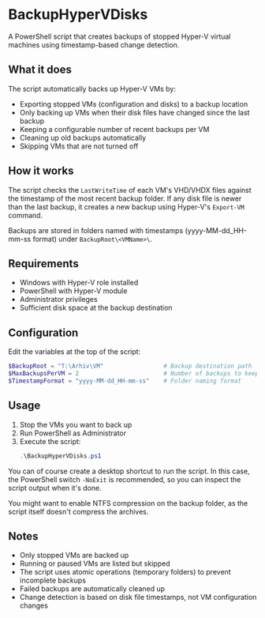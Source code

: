 # BackupHyperVDisks

A PowerShell script that creates backups of stopped Hyper-V virtual machines using timestamp-based change detection.

## What it does

The script automatically backs up Hyper-V VMs by:
- Exporting stopped VMs (configuration and disks) to a backup location
- Only backing up VMs when their disk files have changed since the last backup
- Keeping a configurable number of recent backups per VM
- Cleaning up old backups automatically
- Skipping VMs that are not turned off

## How it works

The script checks the `LastWriteTime` of each VM's VHD/VHDX files against the timestamp of the most recent backup folder. If any disk file is newer than the last backup, it creates a new backup using Hyper-V's `Export-VM` command.

Backups are stored in folders named with timestamps (yyyy-MM-dd_HH-mm-ss format) under `BackupRoot\<VMName>\`.

## Requirements

- Windows with Hyper-V role installed
- PowerShell with Hyper-V module
- Administrator privileges
- Sufficient disk space at the backup destination

## Configuration

Edit the variables at the top of the script:

```powershell
$BackupRoot = "T:\Arhiv\VM"                 # Backup destination path
$MaxBackupsPerVM = 2                        # Number of backups to keep per VM
$TimestampFormat = "yyyy-MM-dd_HH-mm-ss"    # Folder naming format
```

## Usage

1. Stop the VMs you want to back up
2. Run PowerShell as Administrator
3. Execute the script:
   ```powershell
   .\BackupHyperVDisks.ps1
   ```

You can of course create a desktop shortcut to run the script. In this case, the PowerShell switch  `-NoExit` is recommended, so you can inspect the script output when it's done.

You might want to enable NTFS compression on the backup folder, as the script itself doesn't compress the archives.

## Notes

- Only stopped VMs are backed up
- Running or paused VMs are listed but skipped
- The script uses atomic operations (temporary folders) to prevent incomplete backups
- Failed backups are automatically cleaned up
- Change detection is based on disk file timestamps, not VM configuration changes
